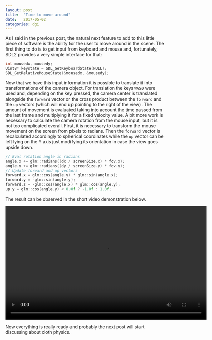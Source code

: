 ```yaml
---
layout: post
title:  "Time to move around"
date:   2017-05-02
categories: dgi
---
```


As I said in the previous post, the natural next feature to add to this little piece of software is the ability for the user to move around in the scene. The first thing to do is to get input from keyboard and mouse and, fortunately, SDL2 provides a very simple interface for that:

```c++
int mousedx, mousedy;
Uint8* keystate = SDL_GetKeyboardState(NULL);
SDL_GetRelativeMouseState(&mousedx, &mousedy);
```

Now that we have this input information it is possible to translate it into transformations of the camera object. For translation the keys `WASD` were used and, depending on the key pressed, the camera center is translated alongside the `forward` vector or the cross product between the `forward` and the `up` vectors (which will end up pointing to the right of the view). The amount of movement is evaluated taking into account the time passed from the last frame and multiplying it for a fixed velocity value.
A bit more work is necessary to calculate the camera rotation from the mouse input, but it is not too complicated overall. First, it is necessary to transform the mouse movement on the screen from pixels to radians. Then the `forward` vector is recalculated accordingly to spherical coordinates while the `up` vector can be left lying on the Y axis just modifying its orientation in case the view goes upside down.

```c++
// Eval rotation angle in radians
angle.x += glm::radians((dx / screenSize.x) * fov.x);
angle.y += glm::radians((dy / screenSize.y) * fov.y);
// Update forward and up vectors
forward.x = glm::cos(angle.y) * glm::sin(angle.x);
forward.y = -glm::sin(angle.y);
forward.z = -glm::cos(angle.x) * glm::cos(angle.y);
up.y = glm::cos(angle.y) < 0.0f ? -1.0f : 1.0f;
```

The result can be observed in the short video demonstration below.

<video width="640" height="360" controls>
  <source src="{{site.videos}}/camera_move.mp4" type="video/mp4">
</video>



Now everything is really ready and probably the next post will start discussing about cloth physics.
